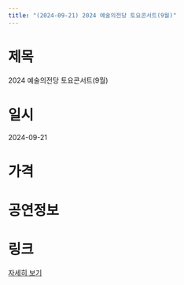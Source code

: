 ```yaml
---
title: "(2024-09-21) 2024 예술의전당 토요콘서트(9월)"
---
```


# 제목
2024 예술의전당 토요콘서트(9월)

# 일시
2024-09-21

# 가격


# 공연정보
  
  


# 링크
[자세히 보기](https://www.sac.or.kr/site/main/show/show_view?SN=60174 "https://www.sac.or.kr/site/main/show/show_view?SN=60174")

